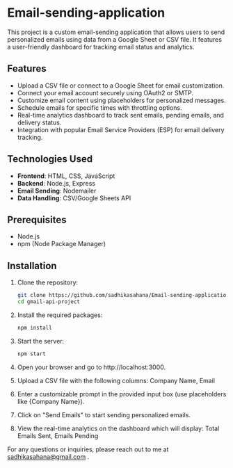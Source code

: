 # Email-sending-application

This project is a custom email-sending application that allows users to send personalized emails using data from a Google Sheet or CSV file. It features a user-friendly dashboard for tracking email status and analytics.

## Features

- Upload a CSV file or connect to a Google Sheet for email customization.
- Connect your email account securely using OAuth2 or SMTP.
- Customize email content using placeholders for personalized messages.
- Schedule emails for specific times with throttling options.
- Real-time analytics dashboard to track sent emails, pending emails, and delivery status.
- Integration with popular Email Service Providers (ESP) for email delivery tracking.

## Technologies Used

- **Frontend**: HTML, CSS, JavaScript
- **Backend**: Node.js, Express
- **Email Sending**: Nodemailer
- **Data Handling**: CSV/Google Sheets API

## Prerequisites

- Node.js 
- npm (Node Package Manager)

## Installation

1. Clone the repository:
   ```bash
   git clone https://github.com/sadhikasahana/Email-sending-application.git
   cd gmail-api-project
2. Install the required packages:
   ```bash
   npm install

3. Start the server:
   ```bash
   npm start

4. Open your browser and go to http://localhost:3000.

5. Upload a CSV file with the following columns: Company Name, Email
   
6. Enter a customizable prompt in the provided input box (use placeholders like {Company Name}).

7. Click on "Send Emails" to start sending personalized emails.
   
8. View the real-time analytics on the dashboard which will display: Total Emails Sent, Emails Pending


For any questions or inquiries, please reach out to me at sadhikasahana@gmail.com .  
